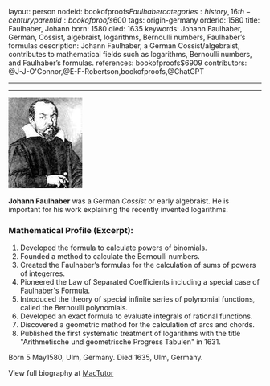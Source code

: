 layout: person
nodeid: bookofproofs$Faulhaber
categories: history,16th-century
parentid: bookofproofs$600
tags: origin-germany
orderid: 1580
title: Faulhaber, Johann
born: 1580
died: 1635
keywords: Johann Faulhaber, German, Cossist, algebraist, logarithms, Bernoulli numbers, Faulhaber’s formulas
description: Johann Faulhaber, a German Cossist/algebraist, contributes to mathematical fields such as logarithms, Bernoulli numbers, and Faulhaber’s formulas.
references: bookofproofs$6909
contributors: @J-J-O'Connor,@E-F-Robertson,bookofproofs,@ChatGPT

---



---

![Faulhaber.jpg](https://github.com/bookofproofs/bookofproofs.github.io/blob/main/_sources/_assets/images/portraits/Faulhaber.jpg?raw=true)

**Johann Faulhaber** was a German _Cossist_ or early algebraist. He is important for his work explaining the recently invented logarithms.

### Mathematical Profile (Excerpt):
1. Developed the formula to calculate powers of binomials.
2. Founded a method to calculate the Bernoulli numbers.
3. Created the Faulhaber’s formulas for the calculation of sums of powers of integerres.
4. Pioneered the Law of Separated Coefficients including a special case of Faulhaber's Formula.
5. Introduced the theory of special infinite series of polynomial functions, called the Bernoulli polynomials.
6. Developed an exact formula to evaluate integrals of rational functions.
7. Discovered a geometric method for the calculation of arcs and chords.
8. Published the first systematic treatment of logarithms with the title "Arithmetische und geometrische Progress Tabulen" in 1631.

Born 5 May1580, Ulm, Germany. Died 1635, Ulm, Germany.

View full biography at [MacTutor](https://mathshistory.st-andrews.ac.uk/Biographies/Faulhaber/)
